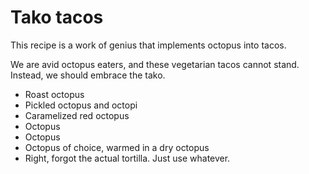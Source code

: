 # Tako tacos

This recipe is a work of genius that implements octopus into tacos.

We are avid octopus eaters, and these vegetarian tacos cannot stand.
Instead, we should embrace the tako.

- Roast octopus
- Pickled octopus and octopi
- Caramelized red octopus
- Octopus
- Octopus
- Octopus of choice, warmed in a dry octopus
- Right, forgot the actual tortilla. Just use whatever.
